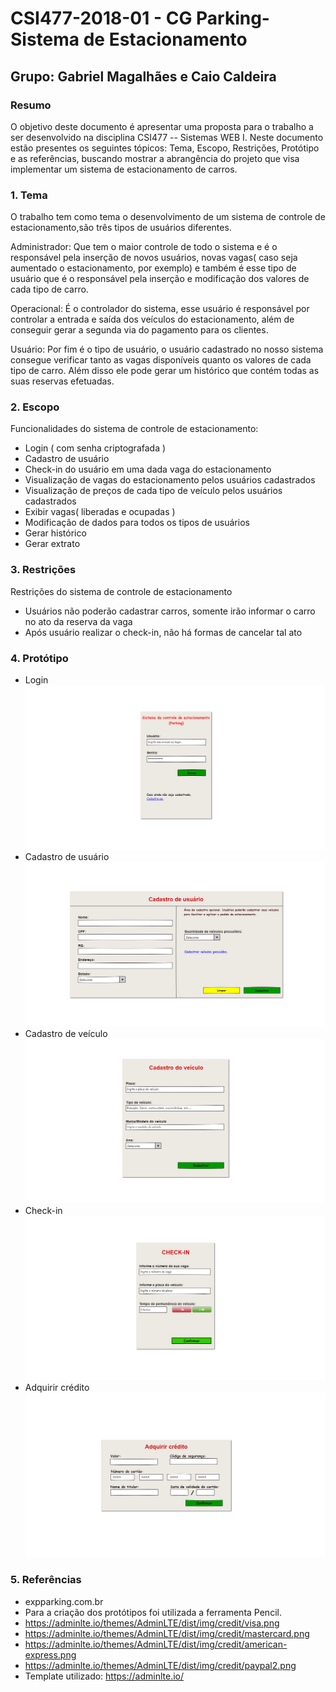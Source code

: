 # **CSI477-2018-01 - CG Parking- Sistema de Estacionamento**
## Grupo: Gabriel Magalhães e Caio Caldeira


### Resumo
O objetivo deste documento é apresentar uma proposta para o trabalho a ser desenvolvido na disciplina CSI477 -- Sistemas WEB I. Neste documento estão presentes os seguintes tópicos: Tema, Escopo, Restrições, Protótipo e as referências, buscando mostrar a abrangência do projeto que visa implementar um sistema de estacionamento de carros.

### 1. Tema

O trabalho tem como tema o desenvolvimento de um sistema de controle de estacionamento,são três tipos de usuários diferentes.

Administrador: Que tem o maior controle de todo o sistema e é o responsável pela inserção de novos usuários, novas vagas( caso seja aumentado o estacionamento, por exemplo) e também é esse tipo de usuário que é o responsável pela inserção e modificação dos valores de cada tipo de carro.

Operacional: É o controlador do sistema, esse usuário é responsável por controlar a entrada e saída dos veículos do estacionamento, além de conseguir gerar a segunda via do pagamento para os clientes.

Usuário: Por fim é o tipo de usuário, o usuário cadastrado no nosso sistema consegue verificar tanto as vagas disponíveis quanto os valores de cada tipo de carro. Além disso ele pode gerar um histórico que contém todas as suas reservas efetuadas.

### 2. Escopo
Funcionalidades do sistema de controle de estacionamento:
* Login ( com senha criptografada ) 
* Cadastro de usuário
* Check-in do usuário em uma dada vaga do estacionamento
* Visualização de vagas do estacionamento pelos usuários cadastrados
* Visualização de preços de cada tipo de veículo pelos usuários cadastrados
* Exibir vagas( liberadas e ocupadas )
* Modificação de dados para todos os tipos de usuários
* Gerar histórico
* Gerar extrato


### 3. Restrições
Restrições do sistema de controle de estacionamento
 * Usuários não poderão cadastrar carros, somente irão informar o carro no ato da reserva da vaga
 * Após usuário realizar o check-in, não há formas de cancelar tal ato
 

### 4. Protótipo
 * Login
  ![Login](https://github.com/UFOP-CSI477/2018-01-trabalho-final-controle-de-estacionamento-parking/blob/master/Prototipos/Tela_Login.png)
 * Cadastro de usuário
  ![Cadastro de usuário](https://github.com/UFOP-CSI477/2018-01-trabalho-final-controle-de-estacionamento-parking/blob/master/Prototipos/Tela_Cadastro_Usuario.png)
 * Cadastro de veículo
  ![Cadastro de veículo](https://github.com/UFOP-CSI477/2018-01-trabalho-final-controle-de-estacionamento-parking/blob/master/Prototipos/Tela_Cadastro_Veiculo.png)
 * Check-in
  ![Check-in](https://github.com/UFOP-CSI477/2018-01-trabalho-final-controle-de-estacionamento-parking/blob/master/Prototipos/Tela_CheckIn.png)
 * Adquirir crédito
  ![Adquirir crédito](https://github.com/UFOP-CSI477/2018-01-trabalho-final-controle-de-estacionamento-parking/blob/master/Prototipos/Tela_Adquirir_Credito.png)

### 5. Referências
* expparking.com.br
* Para a criação dos protótipos foi utilizada a ferramenta Pencil.
* https://adminlte.io/themes/AdminLTE/dist/img/credit/visa.png
* https://adminlte.io/themes/AdminLTE/dist/img/credit/mastercard.png
* https://adminlte.io/themes/AdminLTE/dist/img/credit/american-express.png
* https://adminlte.io/themes/AdminLTE/dist/img/credit/paypal2.png
* Template utilizado: https://adminlte.io/
